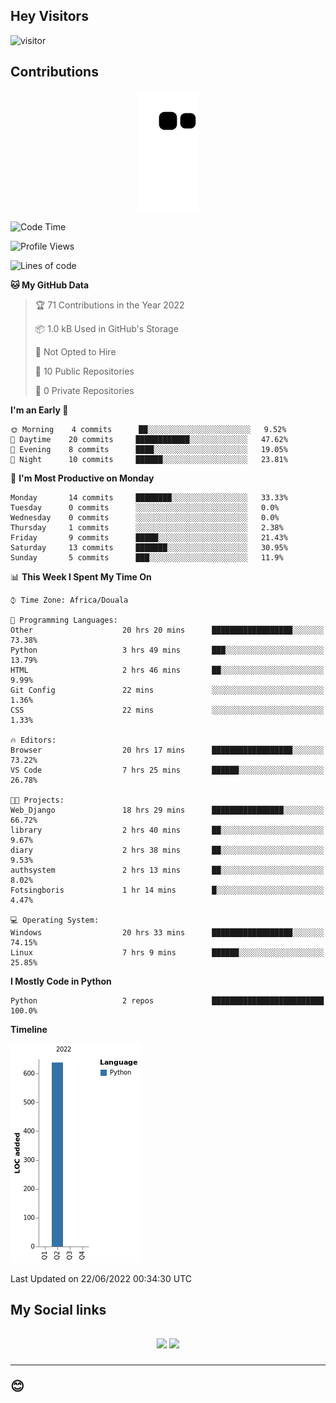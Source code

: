## Hey Visitors
![visitor](https://profile-counter.glitch.me/Fotsingboris/count.svg)

## Contributions
<p align="center">
  <img src="https://raw.githubusercontent.com/Fotsingboris/Fotsingboris/output/github-contribution-grid-snake.svg" />
</p>

<!--START_SECTION:waka-->
![Code Time](http://img.shields.io/badge/Code%20Time-48%20hrs%2026%20mins-blue)

![Profile Views](http://img.shields.io/badge/Profile%20Views-123-blue)

![Lines of code](https://img.shields.io/badge/From%20Hello%20World%20I%27ve%20Written-638%20lines%20of%20code-blue)

**🐱 My GitHub Data** 

> 🏆 71 Contributions in the Year 2022
 > 
> 📦 1.0 kB Used in GitHub's Storage 
 > 
> 🚫 Not Opted to Hire
 > 
> 📜 10 Public Repositories 
 > 
> 🔑 0 Private Repositories  
 > 
**I'm an Early 🐤** 

```text
🌞 Morning    4 commits      ██░░░░░░░░░░░░░░░░░░░░░░░   9.52% 
🌆 Daytime    20 commits     ████████████░░░░░░░░░░░░░   47.62% 
🌃 Evening    8 commits      ████░░░░░░░░░░░░░░░░░░░░░   19.05% 
🌙 Night      10 commits     ██████░░░░░░░░░░░░░░░░░░░   23.81%

```
📅 **I'm Most Productive on Monday** 

```text
Monday       14 commits     ████████░░░░░░░░░░░░░░░░░   33.33% 
Tuesday      0 commits      ░░░░░░░░░░░░░░░░░░░░░░░░░   0.0% 
Wednesday    0 commits      ░░░░░░░░░░░░░░░░░░░░░░░░░   0.0% 
Thursday     1 commits      ░░░░░░░░░░░░░░░░░░░░░░░░░   2.38% 
Friday       9 commits      █████░░░░░░░░░░░░░░░░░░░░   21.43% 
Saturday     13 commits     ███████░░░░░░░░░░░░░░░░░░   30.95% 
Sunday       5 commits      ███░░░░░░░░░░░░░░░░░░░░░░   11.9%

```


📊 **This Week I Spent My Time On** 

```text
⌚︎ Time Zone: Africa/Douala

💬 Programming Languages: 
Other                    20 hrs 20 mins      ██████████████████░░░░░░░   73.38% 
Python                   3 hrs 49 mins       ███░░░░░░░░░░░░░░░░░░░░░░   13.79% 
HTML                     2 hrs 46 mins       ██░░░░░░░░░░░░░░░░░░░░░░░   9.99% 
Git Config               22 mins             ░░░░░░░░░░░░░░░░░░░░░░░░░   1.36% 
CSS                      22 mins             ░░░░░░░░░░░░░░░░░░░░░░░░░   1.33%

🔥 Editors: 
Browser                  20 hrs 17 mins      ██████████████████░░░░░░░   73.22% 
VS Code                  7 hrs 25 mins       ██████░░░░░░░░░░░░░░░░░░░   26.78%

🐱‍💻 Projects: 
Web_Django               18 hrs 29 mins      ████████████████░░░░░░░░░   66.72% 
library                  2 hrs 40 mins       ██░░░░░░░░░░░░░░░░░░░░░░░   9.67% 
diary                    2 hrs 38 mins       ██░░░░░░░░░░░░░░░░░░░░░░░   9.53% 
authsystem               2 hrs 13 mins       ██░░░░░░░░░░░░░░░░░░░░░░░   8.02% 
Fotsingboris             1 hr 14 mins        █░░░░░░░░░░░░░░░░░░░░░░░░   4.47%

💻 Operating System: 
Windows                  20 hrs 33 mins      ██████████████████░░░░░░░   74.15% 
Linux                    7 hrs 9 mins        ██████░░░░░░░░░░░░░░░░░░░   25.85%

```

**I Mostly Code in Python** 

```text
Python                   2 repos             █████████████████████████   100.0%

```


**Timeline**

![Chart not found](https://raw.githubusercontent.com/Fotsingboris/Fotsingboris/main/charts/bar_graph.png) 


 Last Updated on 22/06/2022 00:34:30 UTC
<!--END_SECTION:waka-->

<h2>My Social links <h2>
<p align="center">
   <a href="https://linkedin.com/in/Fotsingboris-Mathieu"><img src="https://img.shields.io/badge/linkedin-%230077B5.svg?style=for-the-badge&logo=linkedin&logoColor=white"></a>
   <a href="https://instagram.com/Fotsingboris"><img src="https://img.shields.io/badge/instagram-%23E4405F.svg?style=for-the-badge&logo=Instagram&logoColor=white"></a>
  </p>
<hr>
😊
